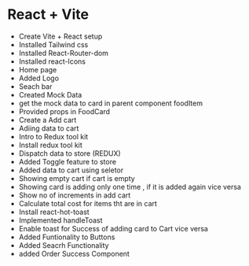 # React + Vite
- Create Vite + React setup
- Installed Tailwind css
- Installed React-Router-dom
- Installed react-Icons
- Home page
- Added Logo
- Seach bar
- Created Mock Data
- get the mock data to card in parent component foodItem
- Provided props in FoodCard
- Create  a Add cart 
- Adiing data to cart
- Intro to Redux tool kit
- Install redux tool kit
- Dispatch data to store (REDUX)
- Added Toggle feature to store
- Added data to cart using seletor
- Showing empty cart if cart is empty
- Showing card is adding only one time , if it is added  again vice versa
- Show no of increments in add cart
- Calculate total cost for items tht are in cart
- Install react-hot-toast   
- Implemented handleToast
- Enable toast for Success of adding card to Cart vice versa
- Added Funtionality to Buttons
- Added Seacrh Functionality
- added Order Success Component





